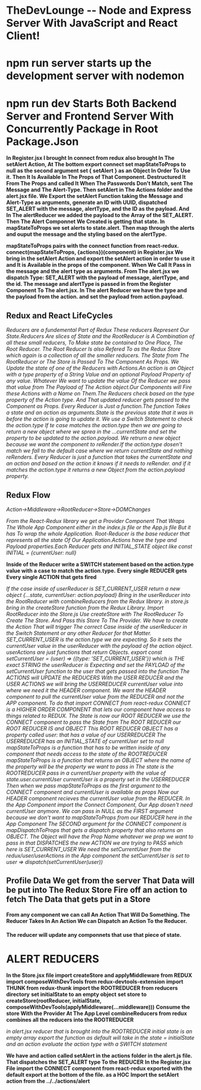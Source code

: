 # TheDevLounge -- Node and Express Server With JavaScript and React Client!

# npm run server starts up the development server with nodemon

# npm run dev Starts Both Backend Server and Frontend Server With Concurrently Package in Root Package.Json

**In Register.jsx I brought In connect from redux also brought In The setAlert Action, At The bottom export connect set mapStateToProps to null**
**as the second argument set { setAlert } as an Object In Order To Use it. Then It Is Available In The Props of That Component. Destructured It**
**From The Props and called It When The Passwords Don't Match, sent The Message and The Alert-Type. Then setAlert in The Actions folder and the alert.jsx file. We Export the setAlert Function taking the Message and Alert-Type as arguments, generate an ID with UUID, dispatched SET_ALERT with the message, alertType, and the ID as the payload. And In The alertReducer we added the payload to the Array of the SET_ALERT. Then The Alert Componnet We Created is getting that state. In mapStateToProps we set alerts to state.alert. Then map through the alerts and ouput the message and the styling based on the alertType.**

**mapStateToProps pairs with the connect function from react-redux. connect(mapStateToProps, {actions})(component)**
**in Register.jsx We bring in the setAlert Action and export the setAlert action in order to use it and It is Available in the props of the component. When We Call It Pass in the message and the alert type as arguments. From The alert.jsx we dispatch Type: SET_ALERT with the payload of message, alertType, and the id. The message and alertType is passed in from the Register Component To The alert.jsx. In The alert Reducer we have the type and the payload from the action. and set the payload from action.payload.**

## Redux and React LifeCycles

_Reducers are a fundemental Part of Redux These reducers Represent Our State.Reducers Are slices of State and the RootReducer is A Combination of all these small reducers, To Make state be contained to One Place, The Root Reducer. The Root Reducer Is also Refered To as the Redux Store which again is a collection of all the smaller reducers. The State from The RootReducer or The Store is Passed To The Component As Props. We Update the state of one of the Reducers with Actions.An action is an Object with a type property of a String Value and an optional Payload Property of any value. Whatever We want to update the value Of the Reducer we pass that value from The Payload of The Action object.Our Components will Fire these Actions with a Name on Them.The Reducers check based on the type property of the Action type. And That updated reducer gets passed to the Component as Props. Every Reducer is Just a function.The function Takes a state and an action as arguments.State is the previous state that it was in before the action is going to update it. We use a Switch Statement to check the action.type If te case matches the action.type then we are going to return a new object where we sprea in the ...currentState and set the property to be updated to the action.payload. We retrurn a new object because we want the component to reRender.If the action.type dosen't match we fall to the default case where we return currentState and nothing reRenders. Every Reducer is just a function that takes the currentState and an action and based on the action it knows if it needs to reRender. and if it matches the action.type it returns a new Object from the action.payload property._

## Redux Flow

_Action->Middleware->RootReducer->Store->DOMChanges_

_From the React-Redux library we get a Provider Component That Wraps The Whole App Component either in the index.js file or the App.js file But it has To wrap the whole Application. Root-Reducer is the base reducer that represents all the state Of Our Application.Actions have the type and Payload properties.Each Reducer gets and INITIAL_STATE object like const INITIAL = {currentUser: null}_

**Inside of the Reducer write a SWITCH statement based on the action.type value with a case to match the action.type.**
**Every single REDUCER gets Every single ACTION that gets fired**

_If the case inside of userReducer is SET_CURRENT_USER return a new object {...state, currentUser: action.payload}_
_Bring in the userReducer into the RootReducer with combineReducers from the Redux library._
_in store.js bring in the createStore function from the Redux Library. Import RootReducer into the Store.js_
_Use createStore with The RootReducer To Create The Store. And Pass this Store To The Provider._
_We have to create the Action That will trigger The correct Case inside of the userReducer in the Switch Statement or any other Reducer for that Matter._
_SET_CURRENT_USER is the action.type we are expecting. So it sets the currentUser value in the userReducer with the payload of the action object._
_userActions are just functions that return Objects._
_export const setCurrentUser = (user) => ({type: 'SET_CURRENT_USER'}) which is THE exact STRING the userReducer is Expecting_
_and set the PAYLOAD of the setCurrentUser function to the user that gets passed into the function_
_The ACTIONS will UPDATE the REDUCERS_
_With the USER REDUCER and the USER ACTIONS we will bring the USERREDUCER currentUser value into where we need it the HEADER component._
_We want the HEADER component to pull the currentUser value from the REDUCER and not the APP component._
_To do that import CONNECT from react-redux CONNECT is a HIGHER ORDER COMPONENT that lets our component have access to things related to REDUX._
_The State is now our ROOT REDUCER we use the CONNECT component to pass the State from The ROOT REDUCER our ROOT REDUCER IS and OBJECT_
_This ROOT REDUCER OBJECT has a property called user: that has a value of our USERREDUCER_
_The USERREDUCER has an INITIAL_STATE of currentUser set to null_
_mapStateToProps is a function that has to be written inside of any component that needs access to the state of the ROOTREDUCER_
_mapStateToProps is a function that returns an OBJECT where the name of the property will be the property we want to pass in_
_The state is the ROOTREDUCER pass in a currentUser property with the value of state.user.currentUser currentUser is a property set in the USERREDUCER_
_Then when we pass mapStateToProps as the first argument to the CONNECT component and currentUser is available as props_
_Now our HEADER component recieves the currentUser value from the REDUCER._
_In the App Component import the Connect Component, Our App dosen't need currentUser anymore._
_We can pass in NULL as the FIRST argument because we don't want to mapStateToProps from our REDUCER here in the App Component_
_The SECOND argument for the CONNECT component is mapDispatchToProps that gets a dispatch property that also returns an OBJECT._
_The Object will have the Prop Name whatever we prop we want to pass in that DISPATCHES the new ACTION we are trying to PASS_
_which here is SET_CURRENT_USER_
_We need the setCurrentUser from the redux/user/userActions in the App component_
_the setCurrentUser is set to user => dispatch(setCurrentUser(user))_

## Profile Data We get from the server That Data will be put into The Redux Store Fire off an action to fetch The Data that gets put in a Store

#### From any component we can call An Action That Will Do Something. The Reducer Takes In An Action We can Dispatch an Action To the Reducer.

#### The reducer will update any componnets that use that piece of state.

# ALERT REDUCERS

**In the Store.jsx file import createStore and applyMiddleware from REDUX**
**import composeWithDevTools from redux-devtools-extension**
**import THUNK from redux-thunk**
**import the ROOTREDUCER from reducers directory**
**set initialState to an empty object**
**set store to createStore(rootReducer, initialState, composeWithDevTools(applyMiddleware(...middleware)))**
**Consume the store With the Provider At The App Level**
**combineReducers from redux combines all the reducers into the ROOTREDUCER**

_in alert.jsx reducer that is brought into the ROOTREDUCER initial state is an empty array_
_export the function as default_
_will take in the state = initialState and an action evaluate the action type with a SWITCH statement_

**We have and action called setAlert in the actions folder in the alert.js file. That dispatches the SET_ALERT type To the REDUCER**
**In the Register.jsx File import the CONNECT component from react-redux exported with the default export at the bottom of the file. as a HOC**
**Import the setAlert action from the ../../actions/alert**
